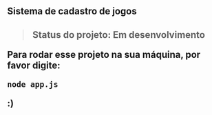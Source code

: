 <h2>Sistema de cadastro de jogos<h2>

> Status do projeto: Em desenvolvimento 

Para rodar esse projeto na sua máquina, por favor digite:

```
node app.js
```

:)